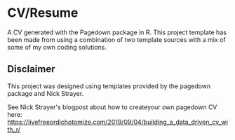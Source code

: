 # CV/Resume
A CV generated with the Pagedown package in R. This project template has been made from using a combination of two template sources with a mix of some of my own coding solutions.

## Disclaimer
This project was designed using templates provided by the pagedown package and Nick Strayer.

See Nick Strayer's blogpost about how to createyour own pagedown CV here: https://livefreeordichotomize.com/2019/09/04/building_a_data_driven_cv_with_r/
